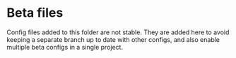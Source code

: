 # Beta files

Config files added to this folder are not stable. They are added here to avoid keeping a separate branch up to date with other configs, and also enable multiple beta configs in a single project.
